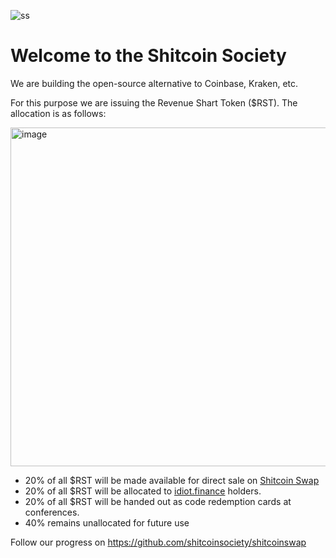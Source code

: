 ![ss](https://github.com/user-attachments/assets/f7c9919f-efd3-412f-a988-ed53d4e2b1b4)

# Welcome to the Shitcoin Society

We are building the open-source alternative to Coinbase, Kraken, etc.

For this purpose we are issuing the Revenue Shart Token ($RST). The allocation is as follows:

<img width="542" alt="image" src="https://github.com/user-attachments/assets/8f370cbb-acb8-4c2b-bf44-c6eb5b5fc305" />


- 20% of all $RST will be made available for direct sale on [Shitcoin Swap](https://www.shitcoinswap.com)
- 20% of all $RST will be allocated to [idiot.finance](https://idiot.finance) holders.
- 20% of all $RST will be handed out as code redemption cards at conferences.
- 40% remains unallocated for future use

Follow our progress on https://github.com/shitcoinsociety/shitcoinswap
